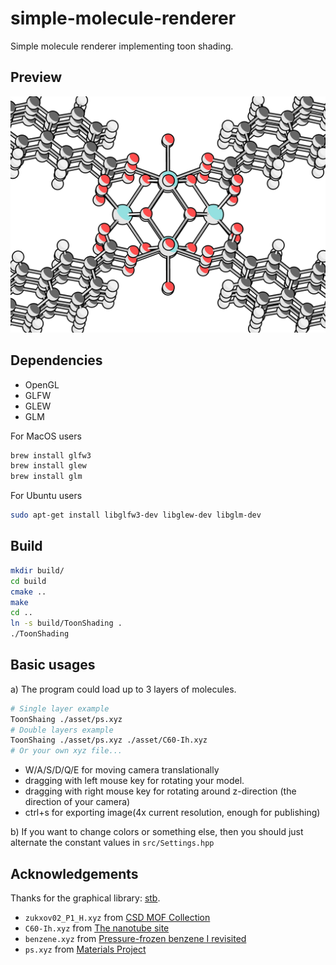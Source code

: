 # simple-molecule-renderer

Simple molecule renderer implementing toon shading.

## Preview

![Preview image](asset/preview_with_outline.png "Preview image")

## Dependencies

- OpenGL
- GLFW
- GLEW
- GLM

For MacOS users

```Bash
brew install glfw3
brew install glew
brew install glm
```

For Ubuntu users

```Bash
sudo apt-get install libglfw3-dev libglew-dev libglm-dev
```

## Build

```Bash
mkdir build/
cd build
cmake ..
make
cd ..
ln -s build/ToonShading .
./ToonShading
```

## Basic usages

a) The program could load up to 3 layers of molecules.

```Bash
# Single layer example
ToonShaing ./asset/ps.xyz
# Double layers example
ToonShaing ./asset/ps.xyz ./asset/C60-Ih.xyz
# Or your own xyz file...
```

- W/A/S/D/Q/E for moving camera translationally
- dragging with left mouse key for rotating your model.
- dragging with right mouse key for rotating around z-direction (the direction of your camera)
- ctrl+s for exporting image(4x current resolution, enough for publishing)

b) If you want to change colors or something else,
then you should just alternate the constant values in `src/Settings.hpp`

## Acknowledgements

Thanks for the graphical library: [stb](https://github.com/nothings/stb).

- `zukxov02_P1_H.xyz` from [CSD MOF Collection](https://www.ccdc.cam.ac.uk/free-products/csd-mof-collection/)
- `C60-Ih.xyz` from [The nanotube site](https://nanotube.msu.edu/fullerene/fullerene.php?C=60)
- `benzene.xyz` from [Pressure-frozen benzene I revisited](https://doi.org/10.1107/S010876810503747X)
- `ps.xyz` from [Materials Project](https://next-gen.materialsproject.org/materials/mp-612)
